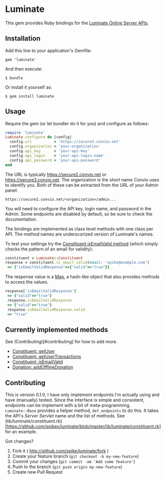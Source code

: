 # Luminate

This gem provides Ruby bindings for the
[Luminate Online Server APIs](http://open.convio.com/api/#main).

## Installation

Add this line to your application's Gemfile:

    gem 'luminate'

And then execute:

    $ bundle

Or install it yourself as:

    $ gem install luminate

## Usage

Require the gem (or let bundler do it for you) and configure as
follows:

```ruby
require 'luminate'
Luminate.configure do |config|
  config.url          = 'https://secure3.convio.net'
  config.organization = 'your-organization'
  config.api_key      = 'your-api-key'
  config.api_login    = 'your-api-login-name'
  config.api_password = 'your-api-password'
end
```

The URL is typically https://secure2.convio.net or
https://secure3.convio.net. The organization is the short name Convio
uses to identify you. Both of these can be extracted from the URL of
your Admin panel:

```
https://secure2.convio.net/<organization>/admin...
```

You will need to configure the API key, login name, and password in
the Admin. Some endpoints are disabled by default, so be sure to check
the documentation.

The bindings are implemented as class level methods with one class per
API. The method names are underscorized version of Luminate's names.

To test your settings try the
[Constituent isEmailValid method](http://open.convio.com/api/#constituent_api.isEmailValid_method.html) (which simply checks the pattern of an email for validity):

```ruby
constituent = Luminate::Constituent
response = constituent.is_email_valid(email: 'spike@example.com')
 => {"isEmailValidResponse"=>{"valid"=>"true"}}
```

The response value is a [Map](https://github.com/ahoward/map), a
hash-like object that also provides methods to access the values.

```ruby
response['isEmailValidResponse']
 => {"valid"=>"true"}
 response.isEmailValidResponse
 => {"valid"=>"true"}
 response.isEmailValidResponse.valid
 => "true"
```

## Currently implemented methods

See (Contributing)[#contributing] for how to add more.

* [Constituent: getUser](http://open.convio.com/api/#constituent_api.getUser_method.html)
* [Constituent: getUserTransactions](http://open.convio.com/api/#constituent_api.getUserTransactions_method.html)
* [Constituent: isEmailValid](http://open.convio.com/api/#constituent_api.isEmailValid_method.html)
* [Donation: addOfflineDonation](http://open.convio.com/api/#donation_api.addOfflineDonation_method.html)

## Contributing

This is version 0.1.0, I have only implement endpoints I'm actually
using and have (manually) tested. Since the interface is simple and
consistent, endpoints can be implement with a bit of
meta-programming. ```Luminate::Base``` provides a helper method,
```def_endpoints``` to do this. It takes the API's *Server Servlet*
name and the list of methods. See
(lib/luminate/constituent.rb)[https://github.com/spikex/luminate/blob/master/lib/luminate/constituent.rb]
for an example.

Got changes?

1. Fork it ( http://github.com/spike/luminate/fork )
2. Create your feature branch (`git checkout -b my-new-feature`)
3. Commit your changes (`git commit -am 'Add some feature'`)
4. Push to the branch (`git push origin my-new-feature`)
5. Create new Pull Request
